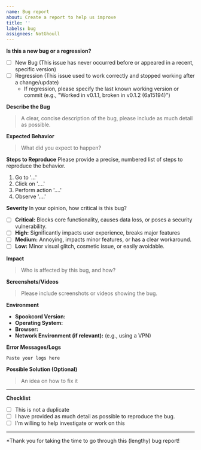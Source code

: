 ```yaml
---
name: Bug report
about: Create a report to help us improve
title: ''
labels: bug
assignees: NotGhoull
---
```


**Is this a new bug or a regression?**

- [ ] New Bug (This issue has never occurred before or appeared in a recent, specific version)
- [ ] Regression (This issue used to work correctly and stopped working after a change/update)
  - If regression, please specify the last known working version or commit (e.g., "Worked in v0.1.1, broken in v0.1.2 (6a15194)")

**Describe the Bug**

> A clear, concise description of the bug, please include as much detail as possible.

**Expected Behavior**

> What did you expect to happen?

**Steps to Reproduce**
Please provide a precise, numbered list of steps to reproduce the behavior.

1.  Go to '...'
2.  Click on '....'
3.  Perform action '....'
4.  Observe '....'

**Severity**
In your opinion, how critical is this bug?

- [ ] **Critical:** Blocks core functionality, causes data loss, or poses a security vulnerability.
- [ ] **High:** Significantly impacts user experience, breaks major features
- [ ] **Medium:** Annoying, impacts minor features, or has a clear workaround.
- [ ] **Low:** Minor visual glitch, cosmetic issue, or easily avoidable.

**Impact**

> Who is affected by this bug, and how?

**Screenshots/Videos**

> Please include screenshots or videos showing the bug.

**Environment**

- **Spookcord Version:**
- **Operating System:**
- **Browser:**
- **Network Environment (if relevant):** (e.g., using a VPN)

**Error Messages/Logs**

```
Paste your logs here
```

**Possible Solution (Optional)**

> An idea on how to fix it

---

**Checklist**

- [ ] This is not a duplicate
- [ ] I have provided as much detail as possible to reproduce the bug.
- [ ] I'm willing to help investigate or work on this

---

\*Thank you for taking the time to go through this (lengthy) bug report!
